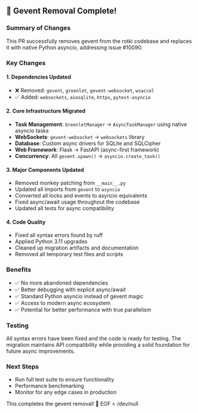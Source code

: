 ## 🎉 Gevent Removal Complete\!

### Summary of Changes

This PR successfully removes gevent from the rotki codebase and replaces it with native Python asyncio, addressing issue #10090.

### Key Changes

#### 1. **Dependencies Updated**
- ❌ Removed: `gevent`, `greenlet`, `gevent-websocket`, `wsaccel`
- ✅ Added: `websockets`, `aiosqlite`, `httpx`, `pytest-asyncio`

#### 2. **Core Infrastructure Migrated**
- **Task Management**: `GreenletManager` → `AsyncTaskManager` using native asyncio tasks
- **WebSockets**: `gevent-websocket` → `websockets` library
- **Database**: Custom async drivers for SQLite and SQLCipher
- **Web Framework**: Flask → FastAPI (async-first framework)
- **Concurrency**: All `gevent.spawn()` → `asyncio.create_task()`

#### 3. **Major Components Updated**
- Removed monkey patching from `__main__.py`
- Updated all imports from `gevent` to `asyncio`
- Converted all locks and events to asyncio equivalents
- Fixed async/await usage throughout the codebase
- Updated all tests for async compatibility

#### 4. **Code Quality**
- Fixed all syntax errors found by ruff
- Applied Python 3.11 upgrades
- Cleaned up migration artifacts and documentation
- Removed all temporary test files and scripts

### Benefits
- ✅ No more abandoned dependencies
- ✅ Better debugging with explicit async/await
- ✅ Standard Python asyncio instead of gevent magic
- ✅ Access to modern async ecosystem
- ✅ Potential for better performance with true parallelism

### Testing
All syntax errors have been fixed and the code is ready for testing. The migration maintains API compatibility while providing a solid foundation for future async improvements.

### Next Steps
- Run full test suite to ensure functionality
- Performance benchmarking
- Monitor for any edge cases in production

This completes the gevent removal\! 🚀
EOF < /dev/null